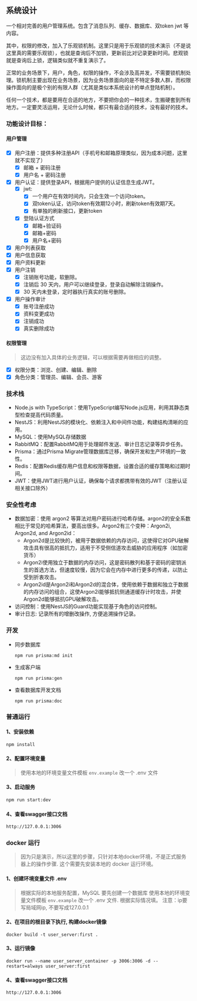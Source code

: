 ## 系统设计

一个相对完善的用户管理系统。包含了消息队列、缓存、数据库、双token jwt 等内容。

其中，权限的修改，加入了乐观锁机制。这里只是用于乐观锁的技术演示（不是说这里真的需要乐观锁），也就是查询后不加锁，更新前比对记录更新时间。悲观锁就是查询后上锁，逻辑类似就不重复演示了。

正常的业务场景下，用户，角色，权限的操作，不会涉及高并发，不需要锁机制处理。锁机制主要出现在业务场景，因为业务场景面向的是不特定多数人群，而权限操作面向的是极个别的有限人群（尤其是类似本系统设计的单点登陆机制）。

任何一个技术，都是要用在合适的地方，不要把你会的一种技术，生搬硬套到所有地方。一定要灵活运用，无论什么时候，都只有最合适的技术，没有最好的技术。

### 功能设计目标：

#### 用户管理
- [x] 用户注册：提供多种注册API（手机号和邮箱原理类似，因为成本问题，这里就不实现了）
  - [x] 邮箱 + 密码注册
  - [x] 用户名 + 密码注册
- [x] 用户认证：提供登录API，根据用户提供的认证信息生成JWT。
  - [x] jwt: 
    - [x] 一个用户在有效时间内，只会生效一个访问token。
    - [x] 双token认证，访问token有效期12小时，刷新token有效期7天。
    - [x] 有单独的刷新接口，更新token
  - [x] 登陆认证方式
    - [x] 邮箱+验证码
    - [x] 邮箱+密码
    - [x] 用户名+密码
- [x] 用户列表获取
- [x] 用户信息获取
- [x] 用户资料更新
- [x] 用户注销
  - [x] 注销账号功能，软删除。
  - [x] 注销后 30 天内，用户可以继续登录，登录自动解除注销操作。
  - [x] 30 天内未登录，定时器执行真实的账号删除。
- [x] 用户操作审计
  - [x] 账号注册成功
  - [x] 资料变更成功
  - [x] 注销成功
  - [x] 真实删除成功

#### 权限管理
> 这边没有加入具体的业务逻辑，可以根据需要再做相应的调整。
- [x] 权限分类：浏览、创建、编辑、删除
- [x] 角色分类：管理员、编辑、会员、游客

### 技术栈
- Node.js with TypeScript：使用TypeScript编写Node.js应用，利用其静态类型检查提高代码质量。
- NestJS：利用NestJS的模块化、依赖注入和中间件功能，构建结构清晰的应用。
- MySQL：使用MySQL存储数据
- RabbitMQ：配置RabbitMQ用于处理邮件发送、审计日志记录等异步任务。
- Prisma：通过Prisma Migrate管理数据库迁移，确保开发和生产环境的一致性。
- Redis：配置Redis缓存用户信息和权限等数据，设置合适的缓存策略和过期时间。
- JWT：使用JWT进行用户认证，确保每个请求都携带有效的JWT（注册认证相关接口除外）

### 安全性考虑
- 数据加密：使用 argon2 等算法对用户密码进行哈希存储。argon2的安全系数相比于常见的哈希算法，要高出很多。Argon2有三个变种：Argon2i, Argon2d, and Argon2id：
  - Argon2d是比较快的，被用于数据依赖的内存访问，这使得它对GPU破解攻击具有很高的抵抗力，适用于不受侧信道攻击威胁的应用程序（如加密货币）
  - Argon2i使用独立于数据的内存访问，这是密码散列和基于密码的密钥派生的首选方法，但速度较慢，因为它会在内存中进行更多的传递，以防止受到折衷攻击。
  - Argon2id是Argon2i和Argon2d的混合体，使用依赖于数据和独立于数据的内存访问的组合，这使Argon2i能够抵抗侧通道缓存计时攻击，并使Argon2d能够抵抗GPU破解攻击。
- 访问控制：使用NestJS的Guard功能实现基于角色的访问控制。
- 审计日志: 记录所有的增删改操作, 方便追溯操作记录。

### 开发

- 同步数据库

  `npm run prisma:md init`

- 生成客户端

  `npm run prisma:gen`

- 查看数据库开发文档

  `npm run prisma:doc`

### 普通运行

#### 1、安装依赖

  ```bash
  npm install
  ```

#### 2、配置环境变量

  > 使用本地的环境变量文件模板 `env.example` 改一个 .env 文件

#### 3、启动服务

  ```bash
  npm run start:dev
  ```

#### 4、查看swagger接口文档

  ```bash
  http://127.0.0.1:3006
  ```

### docker 运行

  > 因为只是演示，所以这里的步骤，只针对本地docker环境，不是正式服务器上的操作步骤. 这个需要先安装本地的 docker 运行环境。

#### 1、创建环境变量文件 .env
  > 根据实际的本地服务配置，MySQL 要先创建一个数据库
  > 使用本地的环境变量文件模板 `env.example` 改一个 .env 文件. 根据实际情况填。
  > 注意：ip要写局域网ip, 不要写成127.0.0.1

#### 2、在项目的根目录下执行, 构建docker镜像
  
  ```shell
  docker build -t user_server:first .
  ```

#### 3、运行镜像

  ```shell
  docker run --name user_server_container -p 3006:3006 -d --restart=always user_server:first
  ```

#### 4、查看swagger接口文档

  ```bash
  http://127.0.0.1:3006
  ```